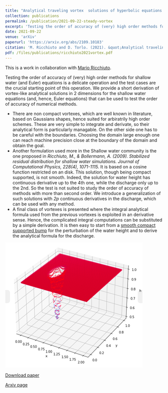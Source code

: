 ```yaml
---
title: "Analytical traveling vortex  solutions of hyperbolic equations for validating very high order schemes"
collection: publications
permalink: /publication/2021-09-22-steady-vortex
excerpt: 'Testing the order of accuracy of (very) high order methods for shallow water (and Euler) equations is a delicate operation and the test cases are the crucial starting point of this operation. We provide a short derivation of vortex-like analytical solutions in 2 dimensions for the shallow water equations (and, hence, Euler equations) that can be used to test the order of accuracy of numerical methods. These solutions have different smoothness in their derivatives (up to arbitrary derivatives) and can be used accordingly to the order of accuracy of the scheme to test. [Download paper](/files/publications/ricchiuto2021vortex.pdf)'
date: 2021-09-22
venue: 'arXiv'
paperurl: 'https://arxiv.org/abs/2109.10183'
citation: 'M. Ricchiuto and D. Torlo. (2021). &quot;Analytical traveling vortex  solutions of hyperbolic equations for validating very high order schemes. &quot; <i>arXiv preprint</i>, https://arxiv.org/abs/2109.10183.'
pdf: /files/publications/ricchiuto2021vortex.pdf
---
```

This is a work in collaboration with [Mario Ricchiuto](https://team.inria.fr/cardamom/marioricchiuto/).

Testing the order of accuracy of (very) high order methods for shallow water (and Euler) equations is a delicate operation and the test cases are the crucial starting point of this operation. We provide a short derivation of vortex-like analytical solutions in 2 dimensions for the shallow water equations (and, hence, Euler equations) that can be used to test the order of accuracy of numerical methods. 

 * There are non compact vortexes, which are well known in literature, based on Gaussians shapes, hence suited for arbiratrily high order schemes. These are very simple to integrate and derivate, so their analytical form is particularly managable. On the other side one has to be careful with the boundaries. Choosing the domain large enough one can reach machine precision close at the boundary of the domain and obtain the goal.
 * Another formulation used more in the Shallow water community is the one proposed in *Ricchiuto, M., & Bollermann, A. (2009). Stabilized residual distribution for shallow water simulations. Journal of Computational Physics, 228(4), 1071-1115.* It is based on a cosine function restricted on an disk. This solution, though being compact supported, is not smooth. Indeed, the solution for water height has continuous derivative up to the 4th one, while the discharge only up to the 2nd. So the test is not suited to study the order of accuracy of methods with more than second order. We introduce a generalization of such solutions with *2p* continuous derivatives in the discharge, which can be used with any method.
 * A final class of vortexes is presented where the integral analytical formula used from the previous vortexes is exploited in an derivative sense. Hence, the complicated integral computations can be substituted by a simple derivation. It is then easy to start from a [smooth compact supported bump](https://en.wikipedia.org/wiki/Bump_function) for the perturbation of the water height and to derive the analytical formula for the discharge.

![Vortex picture](/images/research/vortex.png)

[Download paper](/files/publications/ricchiuto2021vortex.pdf)

[Arxiv page](https://arxiv.org/abs/2109.10183)
